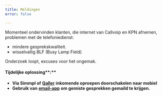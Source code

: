 ```yaml
---
title: Meldingen
error: false

---
```

Momenteel ondervinden klanten, die internet van Callvoip en KPN afnemen, problemen met de telefoniedienst:

* mindere gesprekskwaliteit.
* wisselvallig BLF (Busy Lamp Field)

Onderzoek loopt, excuses voor het ongemak.

#### Tijdelijke oplossing**:** 

* **Via Simmpl of** [**Qaller**](https://www.callvoip.nl/nu-gratis-beschikbaar-qaller-app/) **inkomende oproepen doorschakelen naar mobiel**
* **Gebruik van** [**email-app**](https://www.callvoip.nl/ondersteuning/simmpl-functionaliteiten/email-app/) **om gemiste gesprekken gemaild te krijgen.**